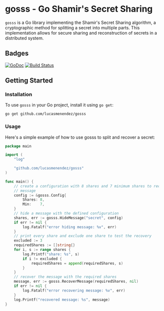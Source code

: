 # gosss - Go Shamir's Secret Sharing

`gosss` is a Go library implementing the Shamir's Secret Sharing algorithm, a cryptographic method for splitting a secret into multiple parts. This implementation allows for secure sharing and reconstruction of secrets in a distributed system.

## Badges

[![GoDoc](https://godoc.org/github.com/lucasmenendez/gosss?status.svg)](https://godoc.org/github.com/lucasmenendez/gosss)
[![Build Status](https://github.com/lucasmenendez/gosss/actions/workflows/main.yml/badge.svg)](https://github.com/lucasmenendez/gosss/actions)

## Getting Started

### Installation

To use `gosss` in your Go project, install it using `go get`:

```sh
go get github.com/lucasmenendez/gosss
```

### Usage
Here's a simple example of how to use gosss to split and recover a secret:

```go
package main

import (
	"log"

	"github.com/lucasmenendez/gosss"
)

func main() {
	// create a configuration with 8 shares and 7 minimum shares to recover the
	// message
	config := &gosss.Config{
		Shares: 8,
		Min:    7,
	}
	// hide a message with the defined configuration
	shares, err := gosss.HideMessage("secret", config)
	if err != nil {
		log.Fatalf("error hiding message: %v", err)
	}
	// print every share and exclude one share to test the recovery
	excluded := 3
	requiredShares := []string{}
	for i, s := range shares {
		log.Printf("share: %s", s)
		if i != excluded {
			requiredShares = append(requiredShares, s)
		}
	}
	// recover the message with the required shares
	message, err := gosss.RecoverMessage(requiredShares, nil)
	if err != nil {
		log.Fatalf("error recovering message: %v", err)
	}
	log.Printf("recovered message: %s", message)
}

```